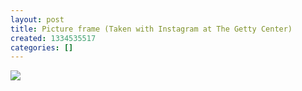 ```yaml
---
layout: post
title: Picture frame (Taken with Instagram at The Getty Center)
created: 1334535517
categories: []
---
```

<img src="http://26.media.tumblr.com/tumblr_m2jq71fKTN1rsr8w3o1_500.jpg"/><br/><br/>
